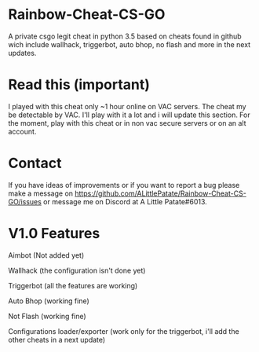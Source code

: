 # Rainbow-Cheat-CS-GO
A private csgo legit cheat in python 3.5 based on cheats found in github wich include wallhack, triggerbot, auto bhop, no flash and more in the next updates.

# Read this (important)
I played with this cheat only ~1 hour online on VAC servers.
The cheat my be detectable by VAC.
I'll play with it a lot and i will update this section.
For the moment, play with this cheat or in non vac secure servers or on an alt account.

# Contact
If you have ideas of improvements or if you want to report a bug please make a message on https://github.com/ALittlePatate/Rainbow-Cheat-CS-GO/issues or message me on Discord at A Little Patate#6013.

# V1.0 Features

Aimbot (Not added yet)

Wallhack (the configuration isn't done yet)

Triggerbot (all the features are working)

Auto Bhop (working fine)

Not Flash (working fine)

Configurations loader/exporter (work only for the triggerbot, i'll add the other cheats in a next update)
